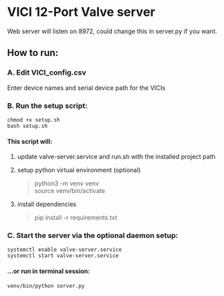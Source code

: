 # VICI 12-Port Valve server 

Web server will listen on 8972, could change this in server.py if you want.


## How to run: 

### A. Edit VICI_config.csv
Enter device names and serial device path for the VICIs 

### B. Run the setup script:
    chmod +x setup.sh 
    bash setup.sh 

#### This script will: 
1. update valve-server.service and run.sh with the installed project path

2. setup python virtual environment (optional) 
    >    python3 -m venv venv \
    >    source venv/bin/activate


3. install dependencies 
    > pip install -r requirements.txt 


### C. Start the server via the optional daemon setup: 
    systemctl enable valve-server.service 
    systemctl start valve-server.service

#### ...or run in terminal session: 
    venv/bin/python server.py 
